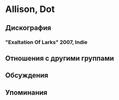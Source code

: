 # Allison, Dot



## Дискография

### "Exaltation Of Larks" 2007, Indie




## Отношения с другими группами


## Обсуждения


## Упоминания


